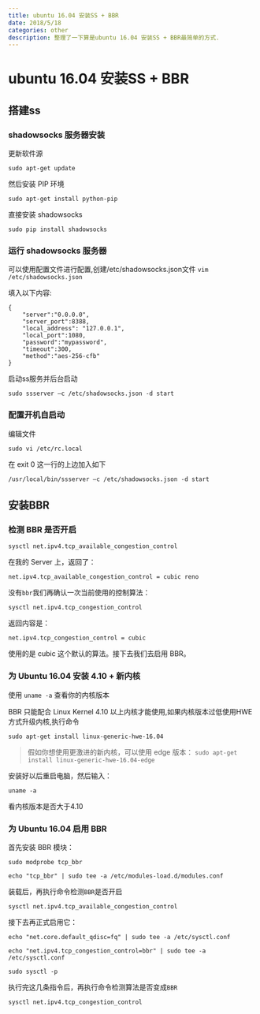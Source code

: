 ```yaml
---
title: ubuntu 16.04 安装SS + BBR
date: 2018/5/18
categories: other
description: 整理了一下算是ubuntu 16.04 安装SS + BBR最简单的方式.
---
```


# ubuntu 16.04 安装SS + BBR

## 搭建ss

### shadowsocks 服务器安装

更新软件源

`sudo apt-get update`

然后安装 PIP 环境

`sudo apt-get install python-pip`

直接安装 shadowsocks

`sudo pip install shadowsocks`

### 运行 shadowsocks 服务器

可以使用配置文件进行配置,创建/etc/shadowsocks.json文件 `vim /etc/shadowsocks.json`

填入以下内容:

```text
{
    "server":"0.0.0.0",
    "server_port":8388,
    "local_address": "127.0.0.1",
    "local_port":1080,
    "password":"mypassword",
    "timeout":300,
    "method":"aes-256-cfb"
}
```

启动ss服务并后台启动

`sudo ssserver –c /etc/shadowsocks.json -d start`

### 配置开机自启动

编辑文件

`sudo vi /etc/rc.local`

在 exit 0 这一行的上边加入如下

`/usr/local/bin/ssserver –c /etc/shadowsocks.json -d start`

## 安装BBR

### 检测 BBR 是否开启

`sysctl net.ipv4.tcp_available_congestion_control`

在我的 Server 上，返回了：

`net.ipv4.tcp_available_congestion_control = cubic reno`

没有`bbr`我们再确认一次当前使用的控制算法：

`sysctl net.ipv4.tcp_congestion_control`

返回内容是：

`net.ipv4.tcp_congestion_control = cubic`

使用的是 cubic 这个默认的算法。接下去我们去启用 BBR。

### 为 Ubuntu 16.04 安装 4.10 + 新内核

使用 `uname -a` 查看你的内核版本

BBR 只能配合 Linux Kernel 4.10 以上内核才能使用,如果内核版本过低使用HWE方式升级内核,执行命令

`sudo apt-get install linux-generic-hwe-16.04`

> 假如你想使用更激进的新内核，可以使用 edge 版本： `sudo apt-get install linux-generic-hwe-16.04-edge`

安装好以后重启电脑，然后输入：

`uname -a`

看内核版本是否大于4.10

### 为 Ubuntu 16.04 启用 BBR

首先安装 BBR 模块：

`sudo modprobe tcp_bbr`

`echo "tcp_bbr" | sudo tee -a /etc/modules-load.d/modules.conf`

装载后，再执行命令检测`BBR`是否开启

`sysctl net.ipv4.tcp_available_congestion_control`

接下去再正式启用它：

`echo "net.core.default_qdisc=fq" | sudo tee -a /etc/sysctl.conf`

`echo "net.ipv4.tcp_congestion_control=bbr" | sudo tee -a /etc/sysctl.conf`

`sudo sysctl -p`

执行完这几条指令后，再执行命令检测算法是否变成`BBR`

`sysctl net.ipv4.tcp_congestion_control`

